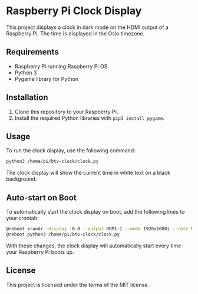 # Raspberry Pi Clock Display

This project displays a clock in dark mode on the HDMI output of a Raspberry Pi. The time is displayed in the Oslo timezone.

## Requirements

- Raspberry Pi running Raspberry Pi OS
- Python 3
- Pygame library for Python

## Installation

1. Clone this repository to your Raspberry Pi.
2. Install the required Python libraries with `pip3 install pygame`.

## Usage

To run the clock display, use the following command:

```bash
python3 /home/pi/btv-clock/clock.py
```

The clock display will show the current time in white text on a black background.

## Auto-start on Boot

To automatically start the clock display on boot, add the following lines to your crontab:

```bash
@reboot xrandr -display :0.0 --output HDMI-1 --mode 1920x1080i --rate 50
@reboot python3 /home/pi/btv-clock/clock.py
```

With these changes, the clock display will automatically start every time your Raspberry Pi boots up.

## License

This project is licensed under the terms of the MIT license.